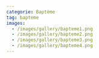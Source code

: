 ```yaml
---
categorie: Baptème
tag: bapteme
images:
  - /images/gallery/bapteme1.png
  - /images/gallery/bapteme2.png
  - /images/gallery/bapteme3.png
  - /images/gallery/bapteme4.png
---
```

